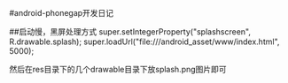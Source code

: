 #android-phonegap开发日记


##启动慢，黑屏处理方式
	super.setIntegerProperty("splashscreen", R.drawable.splash);
	super.loadUrl("file:///android_asset/www/index.html", 5000);

然后在res目录下的几个drawable目录下放splash.png图片即可
